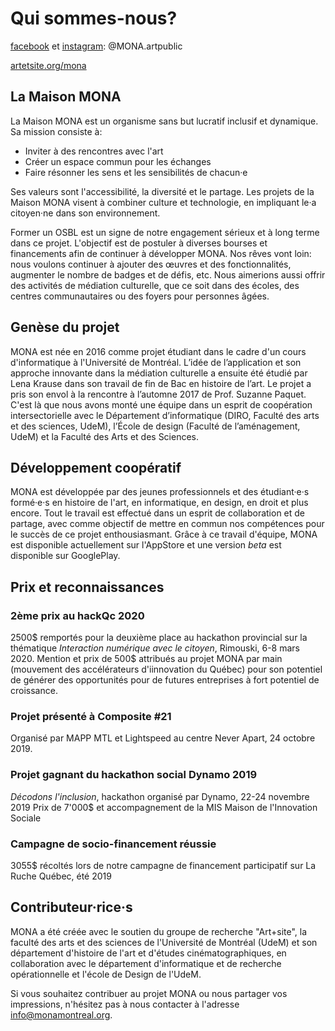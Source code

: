# Qui sommes-nous? 

[facebook](https://www.facebook.com/MONA.ArtPublic/) et [instagram](https://www.instagram.com/mona.artpublic/): @MONA.artpublic

[artetsite.org/mona](http://www.artetsite.org/mona)

## La Maison MONA

La Maison MONA est un organisme sans but lucratif inclusif et dynamique. Sa mission consiste à:

- Inviter à des rencontres avec l'art
- Créer un espace commun pour les échanges
- Faire résonner les sens et les sensibilités de chacun·e

Ses valeurs sont l'accessibilité, la diversité et le partage.
Les projets de la Maison MONA visent à combiner culture et technologie, en impliquant le·a citoyen·ne dans son environnement.

Former un OSBL est un signe de notre engagement sérieux et à long terme dans ce projet. L'objectif est de postuler à diverses bourses et financements afin de continuer à développer MONA. Nos rêves vont loin: nous voulons continuer à ajouter des œuvres et des fonctionnalités, augmenter le nombre de badges et de défis, etc. Nous aimerions aussi offrir des activités de médiation culturelle, que ce soit dans des écoles, des centres communautaires ou des foyers pour personnes âgées.

## Genèse du projet

MONA est née en 2016 comme projet étudiant dans le cadre d'un cours d'informatique à l'Université de Montréal. L’idée de l’application et son approche innovante dans la médiation culturelle a ensuite été étudié par Lena Krause dans son travail de fin de Bac en histoire de l’art. Le projet a pris son envol à la rencontre à l’automne 2017 de Prof. Suzanne Paquet. C'est là que nous avons monté une équipe dans un esprit de coopération intersectorielle avec le Département d’informatique (DIRO, Faculté des arts et des sciences, UdeM), l’École de design (Faculté de l’aménagement, UdeM) et la Faculté des Arts et des Sciences.

## Développement coopératif

MONA est développée par des jeunes professionnels et des étudiant·e·s formé·e·s en histoire de l'art, en informatique, en design, en droit et plus encore. Tout le travail est effectué dans un esprit de collaboration et de partage, avec comme objectif de mettre en commun nos compétences pour le succès de ce projet enthousiasmant. Grâce à ce travail d'équipe, MONA est disponible actuellement sur l'AppStore et une version *beta* est disponible sur GooglePlay.

## Prix et reconnaissances

### 2ème prix au hackQc 2020

2500$ remportés pour la deuxième place au hackathon provincial sur la thématique *Interaction numérique avec le citoyen*, Rimouski, 6-8 mars 2020.
Mention et prix de 500$ attribués au projet MONA par main (mouvement des accélérateurs d'iinnovation du Québec) pour son potentiel de générer des opportunités pour de futures entreprises à fort potentiel de croissance.

### Projet présenté à Composite #21

Organisé par MAPP MTL et Lightspeed au centre Never Apart, 24 octobre 2019.

### Projet gagnant du hackathon social Dynamo 2019

*Décodons l'inclusion*, hackathon organisé par Dynamo, 22-24 novembre 2019
Prix de 7'000$ et accompagnement de la MIS Maison de l'Innovation Sociale

### Campagne de socio-financement réussie

3055$ récoltés lors de notre campagne de financement participatif sur La Ruche Québec,
été 2019

## Contributeur·rice·s

MONA a été créée avec le soutien du groupe de recherche "Art+site", la faculté des arts et des sciences de l'Université de Montréal (UdeM) et son département d'histoire de l'art et d'études cinématographiques, en collaboration avec le département d'informatique et de recherche opérationnelle et l'école de Design de l'UdeM. 

Si vous souhaitez contribuer au projet MONA ou nous partager vos impressions, n'hésitez pas à nous contacter à l'adresse [info@monamontreal.org](mailto:info@monamontreal.org).
